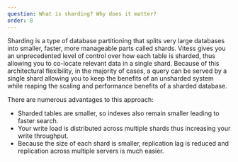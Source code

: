 ```yaml
---
question: What is sharding? Why does it matter? 
order: 8
---
```


Sharding is a type of database partitioning that splits very large databases into smaller, faster, more manageable parts called shards. Vitess gives you an unprecedented level of control over how each table is sharded, thus allowing you to co-locate relevant data in a single shard. Because of this architectural flexibility, in the majority of cases, a query can be served by a single shard allowing you to keep the benefits of an unsharded system while reaping the scaling and performance benefits of a sharded database. 

There are numerous advantages to this approach:

* Sharded tables are smaller, so indexes also remain smaller leading to faster search.
* Your write load is distributed across multiple shards thus increasing your write throughput.
* Because the size of each shard is smaller, replication lag is reduced and replication across multiple servers is much easier.

